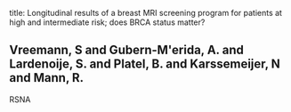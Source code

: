 title: Longitudinal results of a breast MRI screening program for patients at high and intermediate risk; does BRCA status matter?

## Vreemann, S and Gubern-M'erida, A. and Lardenoije, S. and Platel, B. and Karssemeijer, N and Mann, R.
RSNA

